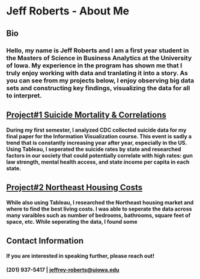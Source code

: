 # Jeff Roberts - About Me

## **Bio**
### Hello, my name is Jeff Roberts and I am a first year student in the Masters of Science in Business Analytics at the University of Iowa. My experience in the program has shown me that I truly enjoy working with data and tranlating it into a story. As you can see from my projects below, I enjoy observing big data sets and constructing key findings, visualizing the data for all to interpret. 

## [Project#1 Suicide Mortality & Correlations](https://github.com/Jeff-Robertss/jeff-robertss.github.io/issues/1) 
#### During my first semester, I analyzed CDC collected suicide data for my final paper for the Information Visualization course. This event is sadly a trend that is constantly increasing year after year, especially in the US. Using Tableau, I seperated the suicide rates by state and researched factors in our society that could potentially correlate with high rates: **gun law strength, mental health access, and state income per capita in each state.** 

## [Project#2 Northeast Housing Costs](https://github.com/Jeff-Robertss/jeff-robertss.github.io/issues/2)
#### While also using Tableau, I researched the Northeast housing market and where to find the best living costs. I was able to seperate the data across many varaibles such as number of bedrooms, bathrooms, square feet of space, etc. While seperating the data, I found some 

## **Contact Information**
#### If you are interested in speaking further, please reach out!
#### (201) 937-5417 | jeffrey-roberts@uiowa.edu








